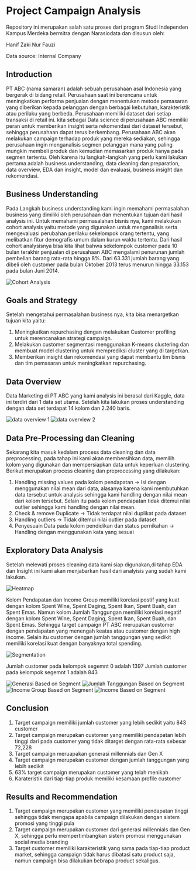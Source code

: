 # Project Campaign Analysis
Repository ini merupakan salah satu proses dari program Studi Independen Kampus Merdeka bermitra dengan Narasiodata dan disusun oleh:

Hanif Zaki Nur Fauzi

Data source: Internal Company

## Introduction
PT ABC (nama samaran) adalah sebuah perusahaan asal Indonesia yang bergerak di bidang retail. Perusahaan saat ini berencana untuk meningkatkan performa penjualan dengan menentukan metode pemasaran yang diberikan kepada pelanggan dengan berbagai kebutuhan, karakteristik atau perilaku yang berbeda. Perusahaan memiliki dataset dari setiap transaksi di retail ini. kita sebagai Data science di perusahaan ABC memiliki peran untuk memberikan insight serta rekomendasi dari dataset tersebut, sehingga perusahaan dapat terus berkembang. Perusahaan ABC akan melakukan campaign terhadap produk yang mereka sediakan, sehingga perusahaan ingin menganalisis segmen pelanggan mana yang paling mungkin membeli produk dan kemudian memasarkan produk hanya pada segmen tertentu. Oleh karena itu langkah-langkah yang perlu kami lakukan pertama adalah business understanding, data cleaning dan preparation, data overview, EDA dan insight, model dan evaluasi, business insight dan rekomendasi.

## Business Understanding
Pada Langkah business understanding kami ingin memahami permasalahan business yang dimiliki oleh perusahaan dan menentukan tujuan dari hasil analysis ini. Untuk memahami permasalahan bisnis nya, kami melakukan cohort analysis yaitu metode yang digunakan untuk menganalisis serta mengevaluasi perubahan perilaku sekelompok orang tertentu, yang melibatkan fitur demografis umum dalam kurun waktu tertentu. Dari hasil cohort analysisnya bisa kita lihat bahwa sekelompok customer pada 10 bulan terakhir penjualan di perusahaan ABC mengalami penurunan jumlah pembelian barang rata-rata hingga 8%. Dari 63.331 jumlah barang yang dibeli oleh customer pada bulan Oktober 2013 terus menurun hingga 33.153 pada bulan Juni 2014. 

![Cohort Analysis](https://github.com/hanifzakinurfauzi/project-campaign-analysis-msib-batch4/assets/110440805/974857f6-d738-46cb-b2f2-23a38b1b647b)

## Goals and Strategy
Setelah mengetahui permasalahan business nya, kita bisa menargetkan tujuan kita yaitu:
1. Meningkatkan repurchasing dengan melakukan Customer profiling untuk merencanakan strategi campaign.
2. Melakukan customer segmentasi menggunakan K-means clustering dan membuat model clustering untuk memprediksi cluster yang di targetkan.
3. Memberikan insight dan rekomendasi yang dapat membantu tim bisnis dan tim pemasaran untuk meningkatkan repurchasing.

## Data Overview
Data Marketing di PT ABC yang kami analysis ini berasal dari Kaggle, data ini terdiri dari 1 data set utama. Setelah kita lakukan proses understanding dengan data set terdapat 14 kolom dan 2.240 baris.

![data overview 1](https://github.com/hanifzakinurfauzi/project-campaign-analysis-msib-batch4/assets/110440805/5990d670-ebdf-4530-9262-f8375b9903f1)
![data overview 2](https://github.com/hanifzakinurfauzi/project-campaign-analysis-msib-batch4/assets/110440805/5352a18d-d925-4b60-92b6-d98fb656dbf1)

## Data Pre-Processing dan Cleaning
Sekarang kita masuk kedalam process data cleaning dan data preprocessing, pada tahap ini kami akan membersihkan data, memilih kolom yang digunakan dan mempersiapkan data untuk keperluan clustering. Berikut merupakan process cleaning dan preprocessing yang dilakukan:
1. Handling missing values pada kolom pendapatan -> Isi dengan menggunakan nilai mean dari data, alasanya karena kami membutuhkan data tersebut untuk analysis sehingga kami handling dengan nilai mean dari kolom tersebut. Selain itu pada kolom pendapatan tidak ditemui nilai outlier sehingga kami handling dengan nilai mean.
2. Check & remove Duplicate -> Tidak terdapat nilai duplikat pada dataset 
3. Handling outliers -> Tidak ditemui nilai outlier pada dataset
4. Penyesuain Data pada kolom pendidikan dan status pernikahan -> Handling dengan menggunakan kata yang sesuai


## Exploratory Data Analysis
Setelah melewati proses cleaning data kami siap digunakan,di tahap EDA dan Insight ini kami akan menjabarkan hasil dari analyisis yang sudah kami lakukan.

![Heatmap](https://github.com/hanifzakinurfauzi/project-campaign-analysis-msib-batch4/assets/110440805/c24a94f9-61fb-4035-9809-aa51b2193169)

Kolom Pendapatan dan Income Group memiliki korelasi postif yang kuat dengan kolom Spent Wine, Spent Daging, Spent Ikan, Spent Buah, dan Spent Emas. Namun kolom Jumlah Tanggungan memiliki korelasi negatif dengan kolom Spent Wine, Spent Daging, Spent Ikan, Spent Buah, dan Spent Emas. Sehingga target campaign PT ABC merupakan customer dengan pendapatan yang menengah keatas atau customer dengan high income. Selain itu customer dengan jumlah tanggungan yang sedikit memiliki korelasi kuat dengan banyaknya total spending.

![Segmentation](https://github.com/hanifzakinurfauzi/project-campaign-analysis-msib-batch4/assets/110440805/13b8d726-2a93-4875-ba0e-a80d6bebb53f)

Jumlah customer pada kelompok segemnt 0 adalah 1397
Jumlah customer pada kelompok segemnt 1 adalah 843

![Generasi Based on Segment](https://github.com/hanifzakinurfauzi/project-campaign-analysis-msib-batch4/assets/110440805/bc68f613-df17-4060-8b11-bf78bb46a637)
![Jumlah Tanggungan Based on Segment](https://github.com/hanifzakinurfauzi/project-campaign-analysis-msib-batch4/assets/110440805/f0a9fc13-74ec-4603-8a38-047ab4c0a9b5)
![Income Group Based on Segment](https://github.com/hanifzakinurfauzi/project-campaign-analysis-msib-batch4/assets/110440805/5810b4b3-e303-4e4c-b0d3-58e5a253e398)
![Income Based on Segment](https://github.com/hanifzakinurfauzi/project-campaign-analysis-msib-batch4/assets/110440805/8e8af333-23b8-424e-b1f5-893fe076dcd1)

## Conclusion
1. Target campaign memiliki jumlah customer yang lebih sedikit yaitu 843 customer
2. Target campaign merupakan customer yang memiliki pendapatan lebih tinggi dari pada customer yang tidak ditarget dengan rata-rata sebesar 72,228
3. Target campaign meruapakan generasi millennials dan Gen X
4. Target campaign merupakan customer dengan jumlah tanggungan yang lebih sedikit
5. 63% target campaign merupakan customer yang telah menikah
6. Karateristik dari tiap-tiap produk memiliki kesamaan profile customer
   
## Results and Recommendation
1. Target campaign merupakan customer yang memiliki pendapatan tinggi sehingga tidak mengapa apabila campaign dilakukan dengan sistem promosi yang tinggi pula
2. Target campaign merupakan customer dari generasi millennials dan Gen X, sehingga perlu mempertimbangkan sistem promosi menggunakan social media branding
3. Target customer memiliki karakteristik yang sama pada tiap-tiap product market, sehingga campaign tidak harus dibatasi satu product saja, namun campaign bisa dilakukan bebrapa product sekaligus.
